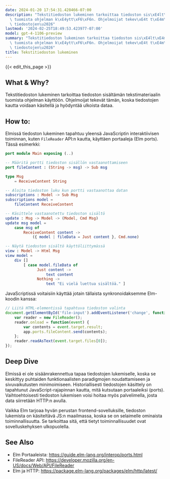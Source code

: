 ```yaml
---
date: 2024-01-20 17:54:31.428466-07:00
description: "Tekstitiedoston lukeminen tarkoittaa tiedoston sis\xE4lt\xE4m\xE4n tekstimateriaalin\
  \ tuomista ohjelman k\xE4ytt\xF6\xF6n. Ohjelmoijat tekev\xE4t t\xE4m\xE4n, koska\
  \ tiedostojen\u2026"
lastmod: '2024-02-25T18:49:53.423977-07:00'
model: gpt-4-1106-preview
summary: "Tekstitiedoston lukeminen tarkoittaa tiedoston sis\xE4lt\xE4m\xE4n tekstimateriaalin\
  \ tuomista ohjelman k\xE4ytt\xF6\xF6n. Ohjelmoijat tekev\xE4t t\xE4m\xE4n, koska\
  \ tiedostojen\u2026"
title: Tekstitiedoston lukeminen
---
```


{{< edit_this_page >}}

## What & Why?
Tekstitiedoston lukeminen tarkoittaa tiedoston sisältämän tekstimateriaalin tuomista ohjelman käyttöön. Ohjelmoijat tekevät tämän, koska tiedostojen kautta voidaan käsitellä ja hyödyntää ulkoista dataa.

## How to:
Elmissä tiedoston lukeminen tapahtuu yleensä JavaScriptin interaktiivisen toiminnan, kuten `FileReader` API:n kautta, käyttäen portaaleja (Elm ports). Tässä esimerkki:

```Elm
port module Main exposing (..)

-- Määritä portti tiedoston sisällön vastaanottamiseen
port fileContent : (String -> msg) -> Sub msg

type Msg
    = ReceiveContent String

-- Aloita tiedoston luku kun portti vastaanottaa datan
subscriptions : Model -> Sub Msg
subscriptions model =
    fileContent ReceiveContent

-- Käsittele vastaanotettu tiedoston sisältö
update : Msg -> Model -> (Model, Cmd Msg)
update msg model =
    case msg of
        ReceiveContent content ->
            ({ model | fileData = Just content }, Cmd.none)

-- Näytä tiedoston sisältö käyttöliittymässä
view : Model -> Html Msg
view model =
    div []
        [ case model.fileData of
              Just content ->
                  text content
              Nothing ->
                  text "Ei vielä luettua sisältöä." ]
```

JavaScriptissä voitaisiin käyttää jotain tällaista synkronoidaksemme Elm-koodin kanssa:

```JavaScript
// Liitä HTML-elementissä tapahtuva tiedoston valinta
document.getElementById('file-input').addEventListener('change', function(event) {
    var reader = new FileReader();
    reader.onload = function(event) {
        var contents = event.target.result;
        app.ports.fileContent.send(contents);
    };
    reader.readAsText(event.target.files[0]);
});
```

## Deep Dive
Elmissä ei ole sisäänrakennettua tapaa tiedostojen lukemiselle, koska se keskittyy puhtaiden funktionaalisten paradigmojen noudattamiseen ja sivuvaikutusten minimoimiseen. Historiallisesti tiedostojen käsittely on tapahtunut JavaScript-rajapinnan kautta, mitä kutsutaan portaaleiksi (ports). Vaihtoehtoisesti tiedoston lukemisen voisi hoitaa myös palvelimella, josta data siirretään HTTP:n avulla.

Vaikka Elm tarjoaa hyvän perustan frontend-sovelluksille, tiedoston lukemista on käsiteltävä JS:n maailmassa, koska se on selaimelle ominaista toiminnallisuutta. Se tarkoittaa sitä, että tietyt toiminnallisuudet ovat sovelluskehyksen ulkopuolella.

## See Also
- Elm Portaaleista: https://guide.elm-lang.org/interop/ports.html
- FileReader API: https://developer.mozilla.org/en-US/docs/Web/API/FileReader
- Elm ja HTTP: https://package.elm-lang.org/packages/elm/http/latest/
